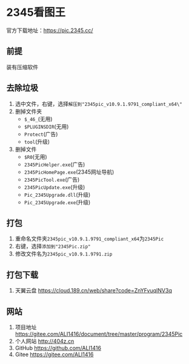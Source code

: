 # 2345看图王

官方下载地址：<https://pic.2345.cc/>

## 前提

装有压缩软件

## 去除垃圾

1. 选中文件，右键，选择`解压到"2345pic_v10.9.1.9791_compliant_x64\"`
2. 删掉文件夹
   - `$_46_`(无用)
   - `$PLUGINSDIR`(无用)
   - `Protect`(广告)
   - `tool`(升级)
3. 删掉文件
   - `$R0`(无用)
   - `2345PicHelper.exe`(广告)
   - `2345PicHomePage.exe`(2345网址导航)
   - `2345PicTool.exe`(广告)
   - `2345PicUpdate.exe`(升级)
   - `Pic_2345Upgrade.dll`(升级)
   - `Pic_2345Upgrade.exe`(升级)

## 打包

1. 重命名文件夹`2345pic_v10.9.1.9791_compliant_x64`为`2345Pic`
2. 右键，选择`添加到"2345Pic.zip"`
3. 修改文件名为`2345pic_v10.9.1.9791.zip`

## 打包下载

1. 天翼云盘 <https://cloud.189.cn/web/share?code=ZnYFvuqINV3q>

## 网站

1. 项目地址 <https://gitee.com/ALI1416/document/tree/master/program/2345Pic>
2. 个人网站 <http://404z.cn>
3. GitHub <https://github.com/ALI1416>
4. Gitee <https://gitee.com/ALI1416>
